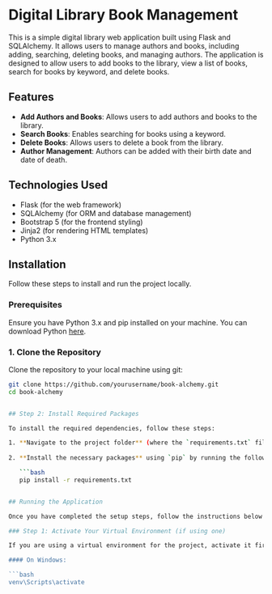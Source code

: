 # Digital Library Book Management

This is a simple digital library web application built using Flask and SQLAlchemy. It allows users to manage authors and books, including adding, searching, deleting books, and managing authors. The application is designed to allow users to add books to the library, view a list of books, search for books by keyword, and delete books.

## Features

- **Add Authors and Books**: Allows users to add authors and books to the library.
- **Search Books**: Enables searching for books using a keyword.
- **Delete Books**: Allows users to delete a book from the library.
- **Author Management**: Authors can be added with their birth date and date of death.

## Technologies Used

- Flask (for the web framework)
- SQLAlchemy (for ORM and database management)
- Bootstrap 5 (for the frontend styling)
- Jinja2 (for rendering HTML templates)
- Python 3.x

## Installation

Follow these steps to install and run the project locally.

### Prerequisites

Ensure you have Python 3.x and pip installed on your machine. You can download Python [here](https://www.python.org/downloads/).

### 1. Clone the Repository

Clone the repository to your local machine using git:

```bash
git clone https://github.com/yourusername/book-alchemy.git
cd book-alchemy


## Step 2: Install Required Packages

To install the required dependencies, follow these steps:

1. **Navigate to the project folder** (where the `requirements.txt` file is located).
   
2. **Install the necessary packages** using `pip` by running the following command:

   ```bash
   pip install -r requirements.txt


## Running the Application

Once you have completed the setup steps, follow the instructions below to run the application.

### Step 1: Activate Your Virtual Environment (if using one)

If you are using a virtual environment for the project, activate it first. Here's how to activate the virtual environment:

#### On Windows:

```bash
venv\Scripts\activate